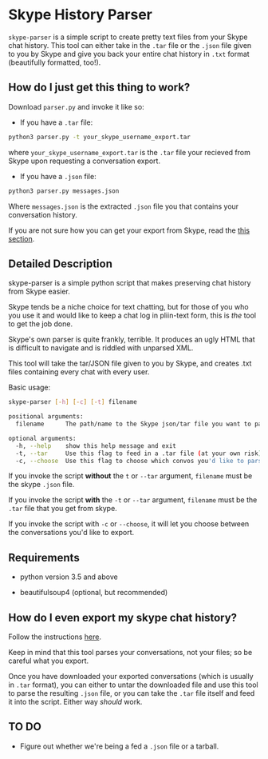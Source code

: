 # Skype History Parser

`skype-parser` is a simple script to create pretty text files from your Skype chat history. This tool can either take in the `.tar` file or the `.json` file given to you by Skype and give you back your entire chat history in `.txt` format (beautifully formatted, too!).

## How do I just get this thing to work?

Download `parser.py` and invoke it like so:

- If you have a `.tar` file:

```bash
python3 parser.py -t your_skype_username_export.tar
```

where `your_skype_username_export.tar` is the `.tar` file your recieved from Skype upon requesting a conversation export.  

- If you have a `.json` file:

```bash
python3 parser.py messages.json
```

Where `messages.json` is the extracted `.json` file you that contains your conversation history.  

If you are not sure how you can get your export from Skype, read the [this section](#how-do-i-export-my-skype-chat-history).

## Detailed Description

skype-parser is a simple python script that makes preserving chat history from Skype easier.

Skype tends be a niche choice for text chatting, but for those of you who you use it and would like to keep a chat log in pliin-text form, this is *the* tool to get the job done.

Skype's own parser is quite frankly, terrible. It produces an ugly HTML that is difficult to navigate and is riddled with unparsed XML.

This tool will take the tar/JSON file given to you by Skype, and creates .txt files containing every chat with every user.

Basic usage:

```bash
skype-parser [-h] [-c] [-t] filename

positional arguments:
  filename      The path/name to the Skype json/tar file you want to parse

optional arguments:
  -h, --help    show this help message and exit
  -t, --tar     Use this flag to feed in a .tar file (at your own risk)
  -c, --choose  Use this flag to choose which convos you'd like to parse
```

If you invoke the script **without** the `t` or `--tar` argument, `filename` must be the skype `.json` file.

If you invoke the script **with** the `-t` or `--tar` argument, `filename` must be the `.tar` file that you get from skype.

If you invoke the script with `-c` or `--choose`, it will let you choose between the conversations you'd like to export.

## Requirements

- python version 3.5 and above

- beautifulsoup4 (optional, but recommended)

## How do I even export my skype chat history?

Follow the instructions [here](https://support.skype.com/en/faq/FA34894/how-do-i-export-my-skype-files-and-chat-history).

Keep in mind that this tool parses your conversations, not your files; so be careful what you export.

Once you have downloaded your exported conversations (which is usually in `.tar` format), you can either to untar the downloaded file and use this tool to parse the resulting `.json` file, or you can take the `.tar` file itself and feed it into the script. Either way *should* work.

## TO DO

- Figure out whether we're being a fed a `.json` file or a tarball.

